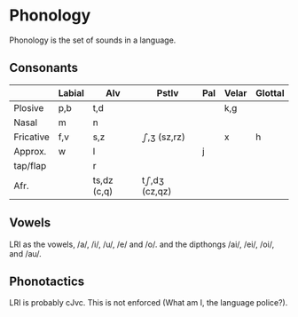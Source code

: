 # Phonology
Phonology is the set of sounds in a language.

## Consonants

|           | Labial |  Alv  |  Pstlv |  Pal | Velar | Glottal |
|:--------- | ------ | ----- | ------ | ---- | ----- | ------- |
| Plosive   |  p,b   |  t,d  |        |      |  k,g  |         |
| Nasal     |   m    |  n    |        |      |       |         |
| Fricative |  f,v   |  s,z  |  ഽ,ʒ (sz,rz)   |      |   x   |   h     |
| Approx.   |   w    |  l    |        |  j   |       | |
| tap/flap    |        |   r   |        |      |       | |
| Afr.      |        | ts,dz (c,q) | tഽ,dʒ (cz,qz) |      |       | |


## Vowels
LRI as the vowels, /a/, /i/, /u/, /e/ and /o/. and the dipthongs /ai/, /ei/, /oi/, and /au/.

## Phonotactics
LRI is probably cJvc. This is not enforced (What am I, the language police?).



